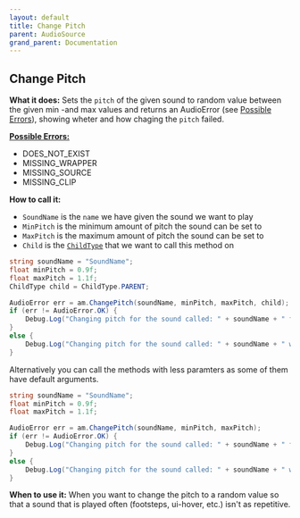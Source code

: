 ```yaml
---
layout: default
title: Change Pitch
parent: AudioSource
grand_parent: Documentation
---
```


## Change Pitch
**What it does:**
Sets the ```pitch``` of the given sound to random value between the given min -and max values and returns an AudioError (see [Possible Errors](https://mathewhdyt.github.io/Unity-Audio-Manager/docs/documentation/index/#possible-errors)), showing wheter and how chaging the ```pitch``` failed.

[**Possible Errors:**](https://mathewhdyt.github.io/Unity-Audio-Manager/docs/documentation/index/#possible-errors)
- DOES_NOT_EXIST
- MISSING_WRAPPER
- MISSING_SOURCE
- MISSING_CLIP

**How to call it:**
- ```SoundName``` is the ```name``` we have given the sound we want to play
- ```MinPitch``` is the minimum amount of pitch the sound can be set to
- ```MaxPitch``` is the maximum amount of pitch the sound can be set to
- ```Child``` is the [```ChildType```](https://mathewhdyt.github.io/Unity-Audio-Manager/docs/documentation/index/#possible-children) that we want to call this method on

```csharp
string soundName = "SoundName";
float minPitch = 0.9f;
float maxPitch = 1.1f;
ChildType child = ChildType.PARENT;

AudioError err = am.ChangePitch(soundName, minPitch, maxPitch, child);
if (err != AudioError.OK) {
    Debug.Log("Changing pitch for the sound called: " + soundName + " failed with error id: " + err);
}
else {
    Debug.Log("Changing pitch for the sound called: " + soundName + " with the given minimum pitch being: " + minPitch.ToString("0.00") + " and the given maximum pitch being: " + maxPitch.ToString("0.00") + " succesfull");
}
```

Alternatively you can call the methods with less paramters as some of them have default arguments.

```csharp
string soundName = "SoundName";
float minPitch = 0.9f;
float maxPitch = 1.1f;

AudioError err = am.ChangePitch(soundName, minPitch, maxPitch);
if (err != AudioError.OK) {
    Debug.Log("Changing pitch for the sound called: " + soundName + " failed with error id: " + err);
}
else {
    Debug.Log("Changing pitch for the sound called: " + soundName + " with the given minimum pitch being: " + minPitch.ToString("0.00") + " and the given maximum pitch being: " + maxPitch.ToString("0.00") + " succesfull");
}
```

**When to use it:**
When you want to change the pitch to a random value so that a sound that is played often (footsteps, ui-hover, etc.) isn't as repetitive.
